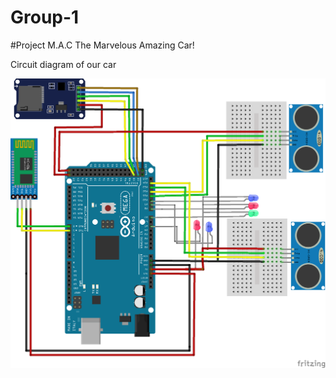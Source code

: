 # Group-1


#Project M.A.C
The Marvelous Amazing Car!


Circuit diagram of our car

![alt text](https://github.com/DIT524-V17/group-1/blob/dev/Circuit_Diagram/Circuit_Diagram_for_SmartCar.png)
